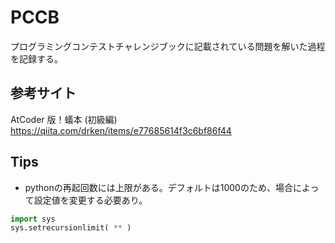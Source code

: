 # PCCB
プログラミングコンテストチャレンジブックに記載されている問題を解いた過程を記録する。

## 参考サイト
AtCoder 版！蟻本 (初級編)
https://qiita.com/drken/items/e77685614f3c6bf86f44

## Tips
* pythonの再起回数には上限がある。デフォルトは1000のため、場合によって設定値を変更する必要あり。   
~~~python
import sys
sys.setrecursionlimit( ** )
~~~
